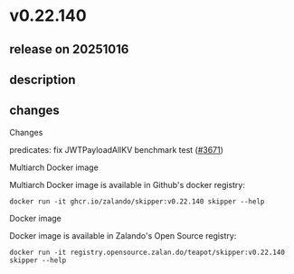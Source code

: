 # v0.22.140

## release on 20251016
## description
## changes
Changes

predicates: fix JWTPayloadAllKV benchmark test (<a class="issue-link js-issue-link" data-error-text="Failed to load title" data-id="3521958424" data-permission-text="Title is private" data-url="https://github.com/zalando/skipper/issues/3671" data-hovercard-type="pull_request" data-hovercard-url="/zalando/skipper/pull/3671/hovercard" href="https://github.com/zalando/skipper/pull/3671">#3671</a>)

Multiarch Docker image

Multiarch Docker image is available in Github's docker registry:

    docker run -it ghcr.io/zalando/skipper:v0.22.140 skipper --help

Docker image

Docker image is available in Zalando's Open Source registry:

    docker run -it registry.opensource.zalan.do/teapot/skipper:v0.22.140 skipper --help


